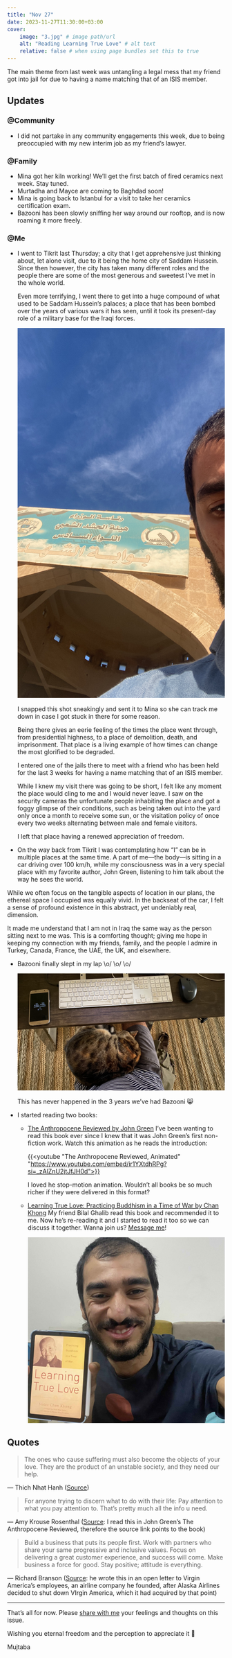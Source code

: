 ```yaml
---
title: "Nov 27"
date: 2023-11-27T11:30:00+03:00
cover:
    image: "3.jpg" # image path/url
    alt: "Reading Learning True Love" # alt text
    relative: false # when using page bundles set this to true
---
```

The main theme from last week was untangling a legal mess that my friend got into jail for due to having a name matching that of an ISIS member.

## Updates

### @Community

- I did not partake in any community engagements this week, due to being preoccupied with my new interim job as my friend’s lawyer.

### @Family

- Mina got her kiln working! We’ll get the first batch of fired ceramics next week. Stay tuned.
- Murtadha and Mayce are coming to Baghdad soon!
- Mina is going back to Istanbul for a visit to take her ceramics certification exam.
- Bazooni has been slowly sniffing her way around our rooftop, and is now roaming it more freely.

### @Me

- I went to Tikrit last Thursday; a city that I get apprehensive just thinking about, let alone visit, due to it being the home city of Saddam Hussein. Since then however, the city has taken many different roles and the people there are some of the most generous and sweetest I’ve met in the whole world.

    Even more terrifying, I went there to get into a huge compound of what used to be Saddam Hussein’s palaces; a place that has been bombed over the years of various wars it has seen, until it took its present-day role of a military base for the Iraqi forces.

    ![Standing at the gate of the army reserve](1.jpg)

    I snapped this shot sneakingly and sent it to Mina so she can track me down in case I got stuck in there for some reason.

    Being there gives an eerie feeling of the times the place went through, from presidential highness, to a place of demolition, death, and imprisonment. That place is a living example of how times can change the most glorified to be degraded.

    I entered one of the jails there to meet with a friend who has been held for the last 3 weeks for having a name matching that of an ISIS member.

    While I knew my visit there was going to be short, I felt like any moment the place would cling to me and I would never leave. I saw on the security cameras the unfortunate people inhabiting the place and got a foggy glimpse of their conditions, such as being taken out into the yard only once a month to receive some sun, or the visitation policy of once every two weeks alternating between male and female visitors.

    I left that place having a renewed appreciation of freedom.

- On the way back from Tikrit I was contemplating how “I” can be in multiple places at the same time. A part of me—the body—is sitting in a car driving over 100 km/h, while my consciousness was in a very special place with my favorite author, John Green, listening to him talk about the way he sees the world.

While we often focus on the tangible aspects of location in our plans, the ethereal space I occupied was equally vivid. In the backseat of the car, I felt a sense of profound existence in this abstract, yet undeniably real, dimension.

It made me understand that I am not in Iraq the same way as the person sitting next to me was. This is a comforting thought; giving me hope in keeping my connection with my friends, family, and the people I admire in Turkey, Canada, France, the UAE, the UK, and elsewhere.
- Bazooni finally slept in my lap \o/ \o/ \o/

    ![Bazooni in my lap](2.jpg)

    This has never happened in the 3 years we’ve had Bazooni 😸

- I started reading two books:
    - [The Anthropocene Reviewed by John Green](https://www.goodreads.com/book/show/55145261)
    I’ve been wanting to read this book ever since I knew that it was John Green’s first non-fiction work. Watch this animation as he reads the introduction:

        {{<youtube "The Anthropocene Reviewed, Animated" "https://www.youtube.com/embed/ir1YXtdhRPg?si=_zAlZnU2jtJfJH0d">}}

        I loved he stop-motion animation. Wouldn’t all books be so much richer if they were delivered in this format?

    - [Learning True Love: Practicing Buddhism in a Time of War by Chan Khong](https://www.goodreads.com/book/show/21087167)
    My friend Bilal Ghalib read this book and recommended it to me. Now he’s re-reading it and I started to read it too so we can discuss it together.
    Wanna join us? [Message me](https://t.me/mujzuh)!

        ![Reading Learning True Love](3.jpg)


## Quotes

> The ones who cause suffering must also become the objects of your love. They are the product of an unstable society, and they need our help.
>

— Thich Nhat Hanh ([Source](https://www.goodreads.com/book/show/73744817))

> For anyone trying to discern what to do with their life: Pay attention to what you pay attention to. That’s pretty much all the info u need.
>

— Amy Krouse Rosenthal ([Source](https://www.goodreads.com/book/show/55145261): I read this in John Green’s The Anthropocene Reviewed, therefore the source link points to the book)

> Build a business that puts its people first. Work with partners who share your same progressive and inclusive values. Focus on delivering a great customer experience, and success will come. Make business a force for good. Stay positive; attitude is everything.
>

— Richard Branson ([Source](https://www.virgin.com/branson-family/richard-branson-blog/dear-virgin-america#:~:text=build%20a%20business%20that%20puts%20its%20people%20first.%20work%20with%20partners%20who%20share%20your%20same%20progressive%20and%20inclusive%20values.%20focus%20on%20delivering%20a%20great%20customer%20experience%2C%20and%20success%20will%20come.%20make%20business%20a%20force%20for%20good.%20stay%20positive%3B%20attitude%20is%20everything.): he wrote this in an open letter to Virgin America’s employees, an airline company he founded, after Alaska Airlines decided to shut down VIrgin America, which it had acquired by that point)

---

That’s all for now. Please [share with me](https://t.me/mujzuh) your feelings and thoughts on this issue.

Wishing you eternal freedom and the perception to appreciate it 🤗

Mujtaba
